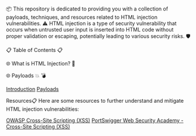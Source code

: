
📦 This repository is dedicated to providing you with a collection of payloads, techniques, and resources related to HTML injection vulnerabilities. ⚠️ HTML injection is a type of security vulnerability that occurs when untrusted user input is inserted into HTML code without proper validation or escaping, potentially leading to various security risks. 🛡️

📋 Table of Contents 📋

🌐 What is HTML Injection? 🤔

🌐 Payloads 💥 💣

[Introduction](https://github.com/RootScript7/WebPentrix/blob/main/HTML-INJECTION/INTRO)
[Payloads](https://github.com/RootScript7/WebPentrix/blob/main/HTML-INJECTION/Injection-Payloads.txt)

Resources📋
Here are some resources to further understand and mitigate HTML injection vulnerabilities:

[OWASP Cross-Site Scripting (XSS)](https://owasp.org/www-community/attacks/xss/)
[PortSwigger Web Security Academy - Cross-Site Scripting (XSS)](https://portswigger.net/web-security/cross-site-scripting)
